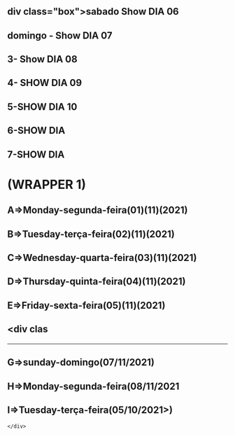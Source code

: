# <div class="wrapper">

## div class="box">sabado Show DIA 06 </div>

## <div class="box">domingo - Show DIA 07</div>

## <div class="box">3- Show DIA 08</div>

## <div class="box">4- SHOW DIA 09 </div>

## <div class="box">5-SHOW DIA 10</div>

## <div class="box">6-SHOW DIA </div>

## <div class="box">7-SHOW DIA </div>

# (WRAPPER 1)

## <div class="wrapper1">

## <div class="box">A=>Monday-segunda-feira(01)(11)(2021)</div>
  
## <div class="box">B=>Tuesday-terça-feira(02)(11)(2021)</div>

## <div class="box">C=>Wednesday-quarta-feira(03)(11)(2021)</div>

## <div class="box">D=>Thursday-quinta-feira(04)(11)(2021)</div>

## <div class="box">E=>Friday-sexta-feira(05)(11)(2021)<div>

## <div clas  <hr>

## <div class="box">G=>sunday-domingo(07/11/2021)</div>

## <div class="box">H=>Monday-segunda-feira(08/11/2021</div>

## <div class="box1">I=>Tuesday-terça-feira(05/10/2021>)</div>

    </div>
